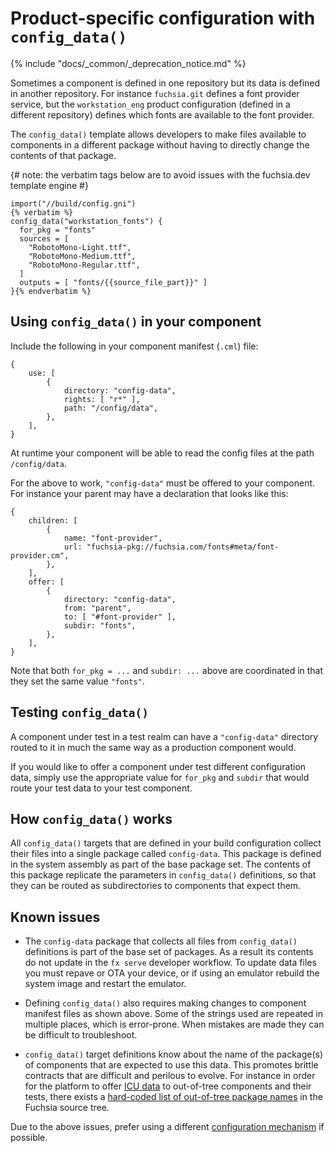 # Product-specific configuration with `config_data()`

{% include "docs/_common/_deprecation_notice.md" %}

Sometimes a component is defined in one repository but its data is defined in
another repository. For instance `fuchsia.git` defines a font provider service,
but the `workstation_eng` product configuration (defined in a different repository)
defines which fonts are available to the font provider.

The `config_data()` template allows developers to make files available to
components in a different package without having to directly change the contents
of that package.

{# note: the verbatim tags below are to avoid issues with the fuchsia.dev template engine #}
```gn
import("//build/config.gni")
{% verbatim %}
config_data("workstation_fonts") {
  for_pkg = "fonts"
  sources = [
    "RobotoMono-Light.ttf",
    "RobotoMono-Medium.ttf",
    "RobotoMono-Regular.ttf",
  ]
  outputs = [ "fonts/{{source_file_part}}" ]
}{% endverbatim %}
```

## Using `config_data()` in your component

Include the following in your component manifest (`.cml`) file:

```json5
{
    use: [
        {
            directory: "config-data",
            rights: [ "r*" ],
            path: "/config/data",
        },
    ],
}
```

At runtime your component will be able to read the config files at the path
`/config/data`.

For the above to work, `"config-data"` must be offered to your component.
For instance your parent may have a declaration that looks like this:

```json5
{
    children: [
        {
            name: "font-provider",
            url: "fuchsia-pkg://fuchsia.com/fonts#meta/font-provider.cm",
        },
    ],
    offer: [
        {
            directory: "config-data",
            from: "parent",
            to: [ "#font-provider" ],
            subdir: "fonts",
        },
    ],
}
```

Note that both `for_pkg = ...` and `subdir: ...` above are coordinated in that
they set the same value `"fonts"`.

## Testing `config_data()`

A component under test in a test realm can have a `"config-data"` directory
routed to it in much the same way as a production component would.

If you would like to offer a component under test different configuration data,
simply use the appropriate value for `for_pkg` and `subdir` that would route
your test data to your test component.

## How `config_data()` works

All `config_data()` targets that are defined in your build configuration collect
their files into a single package called `config-data`. This package is defined
in the system assembly as part of the base package set. The contents of this
package replicate the parameters in `config_data()` definitions, so that they
can be routed as subdirectories to components that expect them.

## Known issues

*   The `config-data` package that collects all files from `config_data()`
    definitions is part of the base set of packages. As a result its contents do
    not update in the `fx serve` developer workflow. To update data files you
    must repave or OTA your device, or if using an emulator rebuild the system
    image and restart the emulator.

*   Defining `config_data()` also requires making changes to component manifest
    files as shown above. Some of the strings used are repeated in multiple
    places, which is error-prone. When mistakes are made they can be difficult
    to troubleshoot.

*   `config_data()` target definitions know about the name of the package(s)
    of components that are expected to use this data. This promotes brittle
    contracts that are difficult and perilous to evolve. For instance in order
    for the platform to offer [ICU data][icu-data] to out-of-tree components and
    their tests, there exists a
    [hard-coded list of out-of-tree package names][icu-data-configs] in the
    Fuchsia source tree.

Due to the above issues, prefer using a different
[configuration mechanism][config-mechanisms] if possible.

[config-mechanisms]: mechanisms.md
[icu-data]: /docs/development/internationalization/icu_data.md
[icu-data-configs]: /src/lib/icu/tzdata/BUILD.gn
[resource]: /build/dist/resource.gni
